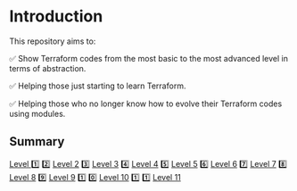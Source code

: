 # Introduction

This repository aims to:

:white_check_mark: Show Terraform codes from the most basic to the most advanced level in terms of abstraction.

:white_check_mark: Helping those just starting to learn Terraform.

:white_check_mark: Helping those who no longer know how to evolve their Terraform codes using modules.

## Summary

[Level :one:](https://github.com/evairmarinho/terraform-levels/tree/main/level_1)
:two: [Level 2](https://github.com/evairmarinho/terraform-levels/tree/main/level_2)
:three: [Level 3](https://github.com/evairmarinho/terraform-levels/tree/main/level_3)
:four: [Level 4](https://github.com/evairmarinho/terraform-levels/tree/main/level_4)
:five: [Level 5](https://github.com/evairmarinho/terraform-levels/tree/main/level_5)
:six: [Level 6](https://github.com/evairmarinho/terraform-levels/tree/main/level_6)
:seven: [Level 7](https://github.com/evairmarinho/terraform-levels/tree/main/level_7)
:eight: [Level 8](https://github.com/evairmarinho/terraform-levels/tree/main/level_8)
:nine: [Level 9](https://github.com/evairmarinho/terraform-levels/tree/main/level_9)
:one: :zero: [Level 10](https://github.com/evairmarinho/terraform-levels/tree/main/level_10)
:one: :one: [Level 11](https://github.com/evairmarinho/terraform-levels/tree/main/level_11)
